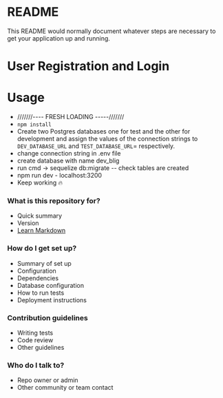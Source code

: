 # README

This README would normally document whatever steps are necessary to get your application up and running.

# User Registration and Login

# Usage

- ///////---- FRESH LOADING -----///////
- `npm install`
- Create two Postgres databases one for test and the other for development and assign the values of the connection strings to `DEV_DATABASE_URL` and `TEST_DATABASE_URL`= respectively.
- change connection string in .env file
- create database with name dev_blig
- run cmd -> sequelize db:migrate -- check tables are created
- npm run dev - localhost:3200
- Keep working 🔥

### What is this repository for?

- Quick summary
- Version
- [Learn Markdown](https://bitbucket.org/tutorials/markdowndemo)

### How do I get set up?

- Summary of set up
- Configuration
- Dependencies
- Database configuration
- How to run tests
- Deployment instructions

### Contribution guidelines

- Writing tests
- Code review
- Other guidelines

### Who do I talk to?

- Repo owner or admin
- Other community or team contact
